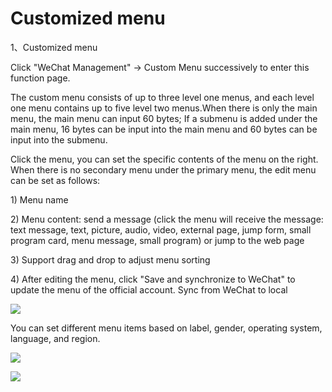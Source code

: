 # Customized menu

1、Customized menu

Click "WeChat Management" -&gt; Custom Menu successively to enter this function page.

The custom menu consists of up to three level one menus, and each level one menu contains up to five level two menus.When there is only the main menu, the main menu can input 60 bytes; If a submenu is added under the main menu, 16 bytes can be input into the main menu and 60 bytes can be input into the submenu.

Click the menu, you can set the specific contents of the menu on the right. When there is no secondary menu under the primary menu, the edit menu can be set as follows:

1\) Menu name

2\) Menu content: send a message \(click the menu will receive the message: text message, text, picture, audio, video, external page, jump form, small program card, menu message, small program\) or jump to the web page

3\) Support drag and drop to adjust menu sorting

4\) After editing the menu, click "Save and synchronize to WeChat" to update the menu of the official account. Sync from WeChat to local

![](../.gitbook/assets/image%20%2850%29.gif)

You can set different menu items based on label, gender, operating system, language, and region.

![](../.gitbook/assets/image%20%2849%29.gif)

![](../.gitbook/assets/image%20%2842%29.gif)

